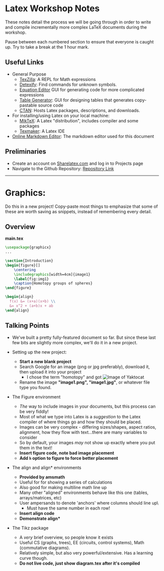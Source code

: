 # Latex Workshop Notes

These notes detail the process we will be going through in order to write and compile incrementally more complex LaTeX documents during the workshop.

Pause between each numbered section to ensure that everyone is caught up. Try to take a break at the 1 hour mark.

## Useful Links

* General Purpose
    * [TexZilla](https://fred-wang.github.io/TeXZilla/): A REPL for Math expressions
    * [Detexify](http://detexify.kirelabs.org/classify.html): Find commands for unknown symbols.
    * [Equation Editor](https://www.codecogs.com/latex/eqneditor.php) GUI for generating code for more complicated expressions
    * [Table Generator](http://www.tablesgenerator.com/): GUI for designing tables that generates copy-pastable source code
    * [CTAN](https://www.ctan.org/pkg): Hosts Latex packages, descriptions, and downloads.
* For installing/using Latex on your local machine:
    * [MikTeX](https://miktex.org/): A Latex "distribution", includes compiler and some packages
    * [Texmaker](http://www.xm1math.net/texmaker/): A Latex IDE
* [Online Markdown Editor](https://jbt.github.io/markdown-editor): The markdown editor used for this document

## Preliminaries
- Create an account on [Sharelatex.com](https://www.sharelatex.com/) and log in to Projects page
- Navigate to the Github Repository: [Repository Link](https://github.com/UCSD-SUMS/latex-w17-workshop)

------
# Graphics: 
Do this in a new project! Copy-paste most things to emphasize that some of these are worth saving as snippets, instead of remembering every detail.

## Overview

**main.tex**
```latex
\usepackage{graphicx}
...

\section{Introduction}
\begin{figure}[]
    \centering
    \includegraphics[width=4cm]{image1}
    \label{fig:img1}
    \caption{Homotopy groups of spheres}
\end{figure}

\begin{align}
  f(x) &= (x+a)(x+b) \\
  &= x^2 + (a+b)x + ab
\end{align}
```

## Talking Points

- We've built a pretty fully-featured document so far. But since these last few bits are slightly more complex, we'll do it in a new project.
- Setting up the new project:
  - **Start a new blank project**
  - Search Google for an image (png or jpg preferably), download it, then upload it into your project
  	- I chose the term "homotopy" and got 
![Image of Yaktocat](https://upload.wikimedia.org/wikipedia/commons/thumb/6/67/Homotopy_of_pointed_circle_maps.png/220px-Homotopy_of_pointed_circle_maps.png)
  - Rename the image **"image1.png", "image1.jpg"**, or whatever file type you found.


- The Figure environment
  - *The* way to include images in your documents, but this process can be very fiddly!
  - Most of what we type into Latex is a *suggestion* to the Latex compiler of where things go and how they should be placed.
  - Images can be very complex - differing sizes/shapes, aspect ratios, alignment, how they flow with text...there are many variables to consider
  - So by default, your images *may* not show up exactly where you put them in the text!
  - **Insert figure code, note bad image placement**
  - **Add `h` option to figure to force better placement**
  
- The align and align\* environments
	- **Provided by amsmath**
	- Useful for for showing a series of calculations
	- Also good for making multiline math line up
	- Many other "aligned" environments behave like this one (tables, arrays/matrices, etc)
	- User ampersands to denote 'anchors' where columns should line up\
		- Must have the same number in each row!
	- **Insert align code**
	- **Demonstrate align\***

- The Tikz package
  - A *very* brief overview, so people know it exists
  - Useful CS (graphs, trees), EE (circuits, control systems), Math (commutative diagrams). 
  - Relatively simple, but also very powerful/extensive. Has a learning curve though.
  - **Do not live code, just show diagram.tex after it's compiled**
